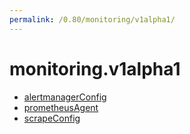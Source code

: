 ```yaml
---
permalink: /0.80/monitoring/v1alpha1/
---
```


# monitoring.v1alpha1



* [alertmanagerConfig](alertmanagerConfig.md)
* [prometheusAgent](prometheusAgent.md)
* [scrapeConfig](scrapeConfig.md)